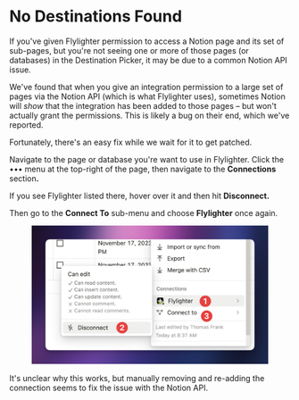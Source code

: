 # No Destinations Found

If you've given Flylighter permission to access a Notion page and its set of sub-pages, but you're not seeing one or more of those pages (or databases) in the Destination Picker, it may be due to a common Notion API issue.

We've found that when you give an integration permission to a large set of pages via the Notion API (which is what Flylighter uses), sometimes Notion will _show_ that the integration has been added to those pages – but won't actually grant the permissions. This is likely a bug on their end, which we've reported.

Fortunately, there's an easy fix while we wait for it to get patched.

Navigate to the page or database you're want to use in Flylighter. Click the ••• menu at the top-right of the page, then navigate to the **Connections** sectio&#x6E;**.**

If you see Flylighter listed there, hover over it and then hit **Disconnect.**

Then go to the **Connect To** sub-menu and choose **Flylighter** once again.

<figure><img src="../../.gitbook/assets/CleanShot 2024-03-12 at 08.57.58@2x.png" alt=""><figcaption></figcaption></figure>

It's unclear why this works, but manually removing and re-adding the connection seems to fix the issue with the Notion API.

